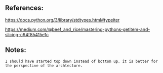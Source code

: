 
## References:

https://docs.python.org/3/library/stdtypes.html#typeiter

https://medium.com/@beef_and_rice/mastering-pythons-getitem-and-slicing-c94f85415e1c



## Notes:

    I should have started top down instead of bottom up. it is better for the perspective of the archtecture.
